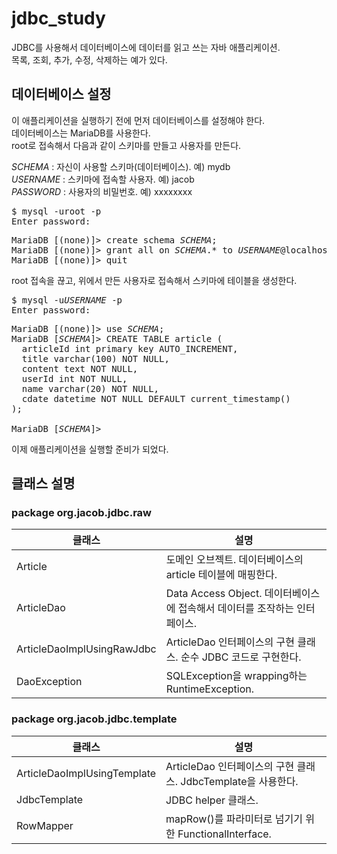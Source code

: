 # jdbc_study

JDBC를 사용해서 데이터베이스에 데이터를 읽고 쓰는 자바 애플리케이션.\
목록, 조회, 추가, 수정, 삭제하는 예가 있다.

## 데이터베이스 설정

이 애플리케이션을 실행하기 전에 먼저 데이터베이스를 설정해야 한다.\
데이터베이스는 MariaDB를 사용한다.\
root로 접속해서 다음과 같이 스키마를 만들고 사용자를 만든다.

*SCHEMA* : 자신이 사용할 스키마(데이터베이스). 예) mydb\
*USERNAME* : 스키마에 접속할 사용자. 예) jacob\
*PASSWORD* : 사용자의 비밀번호. 예) xxxxxxxx

<pre>
$ mysql -uroot -p
Enter password:
</pre>

<pre>
MariaDB [(none)]> create schema <i>SCHEMA</i>;
MariaDB [(none)]> grant all on <i>SCHEMA</i>.* to <i>USERNAME</i>@localhost identified by '<i>PASSWORD</i>';
MariaDB [(none)]> quit
</pre>

root 접속을 끊고, 위에서 만든 사용자로 접속해서 스키마에 테이블을 생성한다.

<pre>
$ mysql -u<i>USERNAME</i> -p
Enter password:
</pre>

<pre>
MariaDB [(none)]> use <i>SCHEMA</i>;
MariaDB [<i>SCHEMA</i>]> CREATE TABLE article (
  articleId int primary key AUTO_INCREMENT,
  title varchar(100) NOT NULL,
  content text NOT NULL,
  userId int NOT NULL,
  name varchar(20) NOT NULL,
  cdate datetime NOT NULL DEFAULT current_timestamp()
);

MariaDB [<i>SCHEMA</i>]>
</pre>

이제 애플리케이션을 실행할 준비가 되었다.

## 클래스 설명

### package org.jacob.jdbc.raw
|클래스|설명|
|---|---|
|Article|도메인 오브젝트. 데이터베이스의 article 테이블에 매핑한다.|
|ArticleDao|Data Access Object. 데이터베이스에 접속해서 데이터를 조작하는 인터페이스.|
|ArticleDaoImplUsingRawJdbc|ArticleDao 인터페이스의 구현 클래스. 순수 JDBC 코드로 구현한다.|
|DaoException|SQLException을 wrapping하는 RuntimeException.|

### package org.jacob.jdbc.template
|클래스|설명|
|---|---|
|ArticleDaoImplUsingTemplate|ArticleDao 인터페이스의 구현 클래스. JdbcTemplate을 사용한다.|
|JdbcTemplate|JDBC helper 클래스.|
|RowMapper|mapRow()를 파라미터로 넘기기 위한 FunctionalInterface.|
